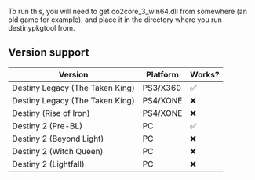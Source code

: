 To run this, you will need to get oo2core_3_win64.dll from somewhere (an old game for example), and place it in the
directory where you run destinypkgtool from.

## Version support

| Version                         | Platform | Works? |
|---------------------------------|----------|--------|
| Destiny Legacy (The Taken King) | PS3/X360 | ✅      |
| Destiny Legacy (The Taken King) | PS4/XONE | ❌      |
| Destiny (Rise of Iron)          | PS4/XONE | ❌      |
| Destiny 2 (Pre-BL)              | PC       | ✅      |
| Destiny 2 (Beyond Light)        | PC       | ❌      |
| Destiny 2 (Witch Queen)         | PC       | ❌      |
| Destiny 2 (Lightfall)           | PC       | ❌      |
